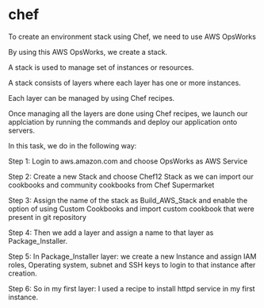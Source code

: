 # chef

To create an environment stack using Chef, we need to use AWS OpsWorks

By using this AWS OpsWorks, we create a stack.

A stack is used to manage set of instances or resources.

A stack consists of layers where each layer has one or more instances.

Each layer can be managed by using Chef recipes.

Once managing all the layers are done using Chef recipes, we launch our applciation by running the commands and deploy our application onto servers.

In this task, we do in the following way:

Step 1: Login to aws.amazon.com and choose OpsWorks as AWS Service

Step 2: Create a new Stack and choose Chef12 Stack as we can import our cookbooks and community cookbooks from Chef Supermarket

Step 3: Assign the name of the stack as Build_AWS_Stack and enable the option of using Custom Cookbooks and import custom cookbook that were present in git repository

Step 4: Then we add a layer and assign a name to that layer as Package_Installer.

Step 5: In Package_Installer layer: we create a new Instance and assign IAM roles, Operating system, subnet and SSH keys to login to that instance after creation.

Step 6: So in my first layer: I used a recipe to install httpd service in my first instance.
